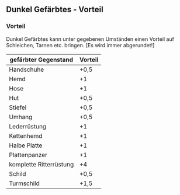 ## Dunkel Gefärbtes - Vorteil

### Vorteil

Dunkel Gefärbtes kann unter gegebenen Umständen einen Vorteil auf Schleichen, Tarnen etc. bringen.
[Es wird immer abgerundet!]

| gefärbter Gegenstand | Vorteil |
| ---------------------- | ------- |
| Handschuhe| +0,5 |
| Hemd | +1 |
| Hose | +1 |
| Hut | +0,5 |
| Stiefel | +0,5 |
| Umhang | +0,5 |
| Lederrüstung | +1 |
| Kettenhemd | +1 |
| Halbe Platte | +1 |
| Plattenpanzer | +1 |
| komplette Ritterrüstung | +4 |
| Schild | +0,5 |
| Turmschild | +1,5 |
